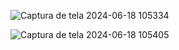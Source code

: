 ![Captura de tela 2024-06-18 105334](https://github.com/NicoRGabriel/Dashboard-de-Vendas/assets/124323874/f4a09020-dc68-449c-bbac-7a4c42244a30)



![Captura de tela 2024-06-18 105405](https://github.com/NicoRGabriel/Dashboard-de-Vendas/assets/124323874/90c91cfe-d34b-401f-a9ab-04b34e61b055)

